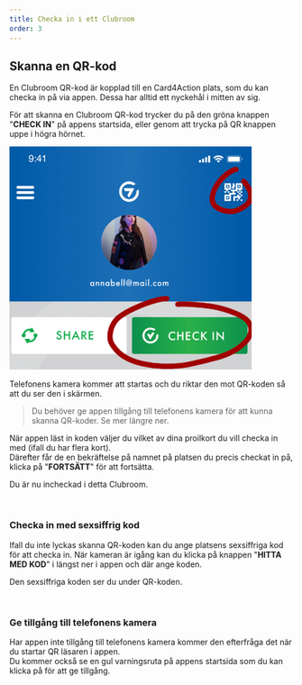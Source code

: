 ```yaml
---
title: Checka in i ett Clubroom
order: 3
---
```


## Skanna en QR-kod
En Clubroom QR-kod är kopplad till en Card4Action plats, som du kan checka in på via appen. Dessa har alltid ett nyckehål i mitten av sig.

För att skanna en Clubroom QR-kod trycker du på den gröna knappen "**CHECK IN**" på appens startsida, eller genom att trycka på QR knappen uppe i högra hörnet.

![Check in buttons](../../common/checkInButtons.png)


Telefonens kamera kommer att startas och du riktar den mot QR-koden så att du ser den i skärmen.

> Du behöver ge appen tillgång till telefonens kamera för att kunna skanna QR-koder. Se mer längre ner.

När appen läst in koden väljer du vilket av dina proilkort du vill checka in med (ifall du har flera kort).  
Därefter får de en bekräftelse på namnet på platsen du precis checkat in på, klicka på "**FORTSÄTT**" för att fortsätta.

Du är nu incheckad i detta Clubroom.

<br/>

### Checka in med sexsiffrig kod
Ifall du inte lyckas skanna QR-koden kan du ange platsens sexsiffriga kod för att checka in. När kameran är igång kan du klicka på knappen "**HITTA MED KOD**" i längst ner i appen och där ange koden.

Den sexsiffriga koden ser du under QR-koden.

<br/>

### Ge tillgång till telefonens kamera
Har appen inte tillgång till telefonens kamera kommer den efterfråga det när du startar QR läsaren i appen.  
Du kommer också se en gul varningsruta på appens startsida som du kan klicka på för att ge tillgång.
